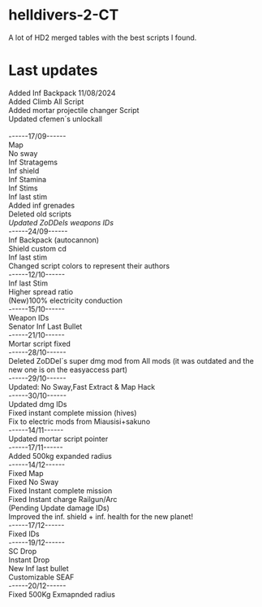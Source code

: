 # helldivers-2-CT
A lot of HD2 merged tables with the best scripts I found.

# Last updates
Added Inf Backpack 11/08/2024 <br>
Added Climb All Script <br>
Added mortar projectile changer Script <br>
Updated cfemen´s unlockall
<br><br>
------17/09------<br>
Map<br>
No sway<br>
Inf Stratagems<br>
Inf shield<br>
Inf Stamina<br>
Inf Stims<br>
Inf last stim<br>
Added inf grenades<br>
Deleted old scripts<br>
*Updated ZoDDels weapons IDs*<br>
------24/09------<br>
Inf Backpack (autocannon)<br>
Shield custom cd<br>
Inf last stim<br>
Changed script colors to represent their authors<br>
------12/10------<br>
Inf last Stim<br>
Higher spread ratio<br>
(New)100% electricity conduction<br>
------15/10------<br>
Weapon IDs<br>
Senator Inf Last Bullet<br>
------21/10------<br>
Mortar script fixed<br>
------28/10------<br>
Deleted ZoDDel´s super dmg mod from All mods (it was outdated and the new one is on the easyaccess part)<br>
------29/10------<br>
Updated: No Sway,Fast Extract & Map Hack<br>
------30/10------<br>
Updated dmg IDs<br>
Fixed instant complete mission (hives)<br>
Fix to electric mods from Miausisi+sakuno<br>
------14/11------<br>
Updated mortar script pointer<br>
------17/11------<br>
Added 500kg expanded radius<br>
------14/12------<br>
Fixed Map<br>
Fixed No Sway<br>
Fixed Instant complete mission<br>
Fixed Instant charge Railgun/Arc<br>
(Pending Update damage IDs)<br>
Improved the inf. shield + inf. health for the new planet!<br>
------17/12------<br>
Fixed IDs<br>
------19/12------<br>
SC Drop<br>
Instant Drop<br>
New Inf last bullet<br>
Customizable SEAF<br>
------20/12------<br>
Fixed 500Kg Exmapnded radius<br>
